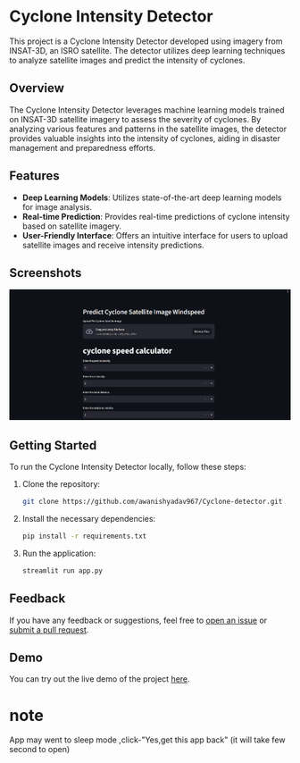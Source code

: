 # Cyclone Intensity Detector

This project is a Cyclone Intensity Detector developed using imagery from INSAT-3D, an ISRO satellite. The detector utilizes deep learning techniques to analyze satellite images and predict the intensity of cyclones.

## Overview

The Cyclone Intensity Detector leverages machine learning models trained on INSAT-3D satellite imagery to assess the severity of cyclones. By analyzing various features and patterns in the satellite images, the detector provides valuable insights into the intensity of cyclones, aiding in disaster management and preparedness efforts.

## Features

- **Deep Learning Models**: Utilizes state-of-the-art deep learning models for image analysis.
- **Real-time Prediction**: Provides real-time predictions of cyclone intensity based on satellite imagery.
- **User-Friendly Interface**: Offers an intuitive interface for users to upload satellite images and receive intensity predictions.

## Screenshots

![Cyclone Intensity Detector](Cyclone.png)

## Getting Started

To run the Cyclone Intensity Detector locally, follow these steps:

1. Clone the repository:

    ```bash
    git clone https://github.com/awanishyadav967/Cyclone-detector.git
    ```

2. Install the necessary dependencies:

    ```bash
    pip install -r requirements.txt
    ```

3. Run the application:

    ```bash
    streamlit run app.py
    ```


## Feedback

If you have any feedback or suggestions, feel free to [open an issue](https://github.com/awanishyadav967/Cyclone-detector/issues) or [submit a pull request](https://github.com/awanishyadav967/Cyclone-detector/pulls).


## Demo

You can try out the live demo of the project [here](https://awanishyadav967-cyclonespeed-prediction-main-ph86ib.streamlit.app/).

# note 
App may went to sleep mode ,click-"Yes,get this app back" (it will take few second to open)
